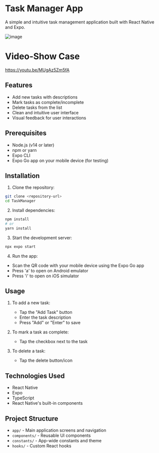 # Task Manager App

A simple and intuitive task management application built with React Native and Expo.

![image](https://github.com/user-attachments/assets/8b45c7a6-0e1d-4204-80ca-0926d050bfd1)


# Video-Show Case
https://youtu.be/MUgAz5Zm5fA

## Features

- Add new tasks with descriptions
- Mark tasks as complete/incomplete
- Delete tasks from the list
- Clean and intuitive user interface
- Visual feedback for user interactions

## Prerequisites

- Node.js (v14 or later)
- npm or yarn
- Expo CLI
- Expo Go app on your mobile device (for testing)

## Installation

1. Clone the repository:
```bash
git clone <repository-url>
cd TaskManager
```

2. Install dependencies:
```bash
npm install
# or
yarn install
```

3. Start the development server:
```bash
npx expo start
```

4. Run the app:
- Scan the QR code with your mobile device using the Expo Go app
- Press 'a' to open on Android emulator
- Press 'i' to open on iOS simulator

## Usage

1. To add a new task:
   - Tap the "Add Task" button
   - Enter the task description
   - Press "Add" or "Enter" to save

2. To mark a task as complete:
   - Tap the checkbox next to the task

3. To delete a task:
   - Tap the delete button/icon

## Technologies Used

- React Native
- Expo
- TypeScript
- React Native's built-in components

## Project Structure

- `app/` - Main application screens and navigation
- `components/` - Reusable UI components
- `constants/` - App-wide constants and theme
- `hooks/` - Custom React hooks
